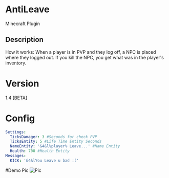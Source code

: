 # AntiLeave
Minecraft Plugin
## Description
How it works: When a player is in PVP and they log off, a NPC is placed where they logged out. 
If you kill the NPC, you get what was in the player's inventory.
# Version
1.4 [BETA]
# Config
```yml
Settings:
  TicksDamager: 3 #Seconds for check PVP
  TicksEntity: 5 #Life Time Entity Seconds
  NameEntity: '&4&l%player% Leave...' #Name Entity
  Health: 700 #Health Entity
Messages:
  KICK: '&4&lYou Leave u bad :('
```
#Demo Pic
![Pic](https://proxy.spigotmc.org/ee559d38060355b47c3a399970c08e2a868f5cae?url=http%3A%2F%2Fimages.vfl.ru%2Fii%2F1481989257%2Fa61eb608%2F15365842.png)
